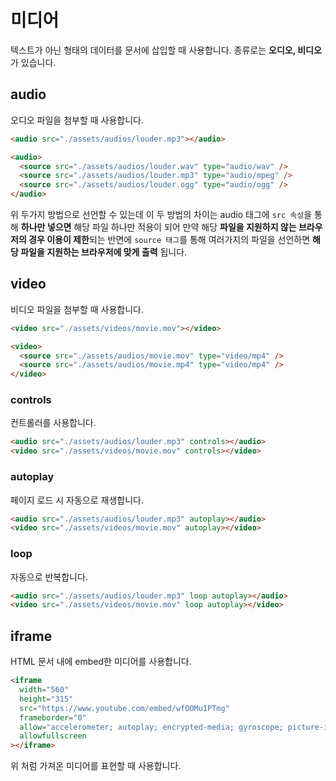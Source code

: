 # 미디어

텍스트가 아닌 형태의 데이터를 문서에 삽입할 때 사용합니다. 종류로는 **오디오, 비디오**가 있습니다.

## audio

오디오 파일을 첨부할 때 사용합니다.

```html
<audio src="./assets/audios/louder.mp3"></audio>
```

```html
<audio>
  <source src="./assets/audios/louder.wav" type="audio/wav" />
  <source src="./assets/audios/louder.mp3" type="audio/mpeg" />
  <source src="./assets/audios/louder.ogg" type="audio/ogg" />
</audio>
```

위 두가지 방법으로 선언할 수 있는데 이 두 방법의 차이는 audio 태그에 `src 속성`을 통해 **하나만 넣으면** 해당 파일 하나만 적용이 되어 만약 해당 **파일을 지원하지 않는 브라우저의 경우 이용이 제한**되는 반면에 `source 태그`를 통해 여러가지의 파일을 선언하면 **해당 파일을 지원하는 브라우저에 맞게 출력** 됩니다.

## video

비디오 파일을 첨부할 때 사용합니다.

```html
<video src="./assets/videos/movie.mov"></video>
```

```html
<video>
  <source src="./assets/audios/movie.mov" type="video/mp4" />
  <source src="./assets/audios/movie.mp4" type="video/mp4" />
</video>
```

### controls

컨트롤러를 사용합니다.

```html
<audio src="./assets/audios/louder.mp3" controls></audio>
<video src="./assets/videos/movie.mov" controls></video>
```

### autoplay

페이지 로드 시 자동으로 재생합니다.

```html
<audio src="./assets/audios/louder.mp3" autoplay></audio>
<video src="./assets/videos/movie.mov" autoplay></video>
```

### loop

자동으로 반복합니다.

```html
<audio src="./assets/audios/louder.mp3" loop autoplay></audio>
<video src="./assets/videos/movie.mov" loop autoplay></video>
```

## iframe

HTML 문서 내에 embed한 미디어를 사용합니다.

```html
<iframe
  width="560"
  height="315"
  src="https://www.youtube.com/embed/wfOOMu1PTmg"
  frameborder="0"
  allow="accelerometer; autoplay; encrypted-media; gyroscope; picture-in-picture"
  allowfullscreen
></iframe>
```

위 처럼 가져온 미디어를 표현할 때 사용합니다.
